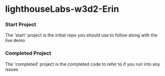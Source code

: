 # lighthouseLabs-w3d2-Erin

### Start Project
The 'start' project is the initial repo you should use to follow along with the live demo


### Completed Project
The 'completed' project is the completed code to refer to if you run into any issues 
